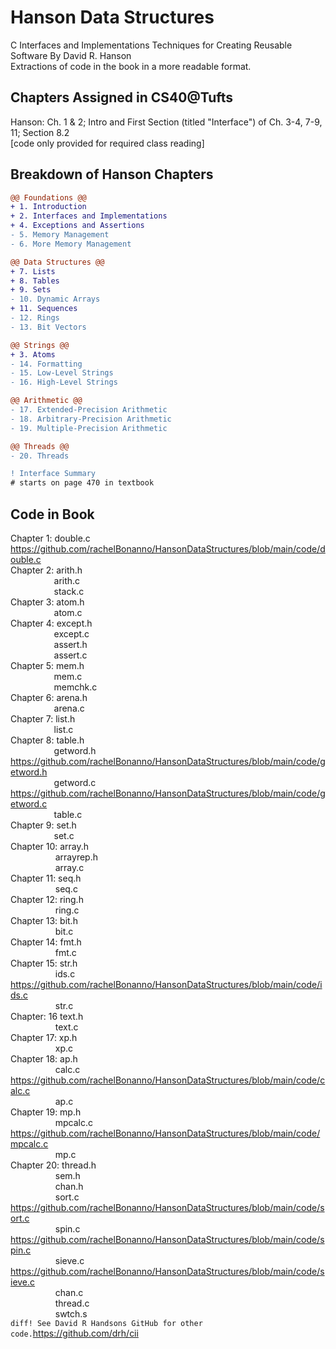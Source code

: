 # Hanson Data Structures
C Interfaces and Implementations Techniques for Creating Reusable Software By David R. Hanson <br>
Extractions of code in the book in a more readable format.<br>

## Chapters Assigned in CS40@Tufts
Hanson: Ch. 1 & 2; Intro and First Section (titled "Interface") of Ch. 3-4, 7-9, 11; Section 8.2 <br>
[code only provided for required class reading]

## Breakdown of Hanson Chapters
```diff
@@ Foundations @@
+ 1. Introduction
+ 2. Interfaces and Implementations
+ 4. Exceptions and Assertions
- 5. Memory Management
- 6. More Memory Management
```
```diff
@@ Data Structures @@
+ 7. Lists
+ 8. Tables
+ 9. Sets
- 10. Dynamic Arrays
+ 11. Sequences
- 12. Rings
- 13. Bit Vectors
```
```diff
@@ Strings @@ 
+ 3. Atoms
- 14. Formatting
- 15. Low-Level Strings
- 16. High-Level Strings
```
```diff
@@ Arithmetic @@
- 17. Extended-Precision Arithmetic
- 18. Arbitrary-Precision Arithmetic
- 19. Multiple-Precision Arithmetic
```
```diff
@@ Threads @@
- 20. Threads
```

```diff
! Interface Summary 
# starts on page 470 in textbook
```

## Code in Book
Chapter 1: double.c https://github.com/rachelBonanno/HansonDataStructures/blob/main/code/double.c <br>
Chapter 2: arith.h <br>
&emsp; &emsp; &emsp; &nbsp; &nbsp; arith.c <br>
&emsp; &emsp; &emsp; &nbsp; &nbsp; stack.c <br>
Chapter 3: atom.h <br>
&emsp; &emsp; &emsp; &nbsp; &nbsp; atom.c  <br>
Chapter 4: except.h <br>
&emsp; &emsp; &emsp; &nbsp; &nbsp; except.c <br>
&emsp; &emsp; &emsp; &nbsp; &nbsp; assert.h <br>
&emsp; &emsp; &emsp; &nbsp; &nbsp; assert.c <br>
Chapter 5: mem.h <br>
&emsp; &emsp; &emsp; &nbsp; &nbsp; mem.c <br>
&emsp; &emsp; &emsp; &nbsp; &nbsp; memchk.c <br>
Chapter 6: arena.h <br>
&emsp; &emsp; &emsp; &nbsp; &nbsp; arena.c <br>
Chapter 7: list.h <br>
&emsp; &emsp; &emsp; &nbsp; &nbsp; list.c <br>
Chapter 8: table.h <br>
&emsp; &emsp; &emsp; &nbsp; &nbsp; getword.h https://github.com/rachelBonanno/HansonDataStructures/blob/main/code/getword.h<br>
&emsp; &emsp; &emsp; &nbsp; &nbsp; getword.c https://github.com/rachelBonanno/HansonDataStructures/blob/main/code/getword.c <br>
&emsp; &emsp; &emsp; &nbsp; &nbsp; table.c <br>
Chapter 9: set.h <br>
&emsp; &emsp; &emsp; &nbsp; &nbsp; set.c <br>
Chapter 10: array.h <br>
&emsp; &emsp; &emsp; &emsp; arrayrep.h <br>
&emsp; &emsp; &emsp; &emsp; array.c <br>
Chapter 11: seq.h <br>
&emsp; &emsp; &emsp; &emsp; seq.c <br>
Chapter 12: ring.h <br>
&emsp; &emsp; &emsp; &emsp; ring.c <br>
Chapter 13: bit.h <br>
&emsp; &emsp; &emsp; &emsp; bit.c <br>
Chapter 14: fmt.h <br>
&emsp; &emsp; &emsp; &emsp; fmt.c <br>
Chapter 15: str.h <br>
&emsp; &emsp; &emsp; &emsp; ids.c https://github.com/rachelBonanno/HansonDataStructures/blob/main/code/ids.c <br>
&emsp; &emsp; &emsp; &emsp; str.c <br>
Chapter: 16 text.h <br>
&emsp; &emsp; &emsp; &emsp; text.c <br>
Chapter 17: xp.h <br>
&emsp; &emsp; &emsp; &emsp; xp.c <br>
Chapter 18: ap.h <br>
&emsp; &emsp; &emsp; &emsp; calc.c https://github.com/rachelBonanno/HansonDataStructures/blob/main/code/calc.c <br>
&emsp; &emsp; &emsp; &emsp; ap.c <br>
Chapter 19: mp.h <br>
&emsp; &emsp; &emsp; &emsp; mpcalc.c https://github.com/rachelBonanno/HansonDataStructures/blob/main/code/mpcalc.c <br>
&emsp; &emsp; &emsp; &emsp; mp.c <br>
Chapter 20: thread.h <br>
&emsp; &emsp; &emsp; &emsp; sem.h <br>
&emsp; &emsp; &emsp; &emsp; chan.h <br>
&emsp; &emsp; &emsp; &emsp; sort.c https://github.com/rachelBonanno/HansonDataStructures/blob/main/code/sort.c <br>
&emsp; &emsp; &emsp; &emsp; spin.c https://github.com/rachelBonanno/HansonDataStructures/blob/main/code/spin.c <br>
&emsp; &emsp; &emsp; &emsp; sieve.c https://github.com/rachelBonanno/HansonDataStructures/blob/main/code/sieve.c <br>
&emsp; &emsp; &emsp; &emsp; chan.c <br>
&emsp; &emsp; &emsp; &emsp; thread.c <br>
&emsp; &emsp; &emsp; &emsp; swtch.s <br>
```diff! See David R Handsons GitHub for other code.```https://github.com/drh/cii

